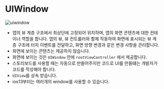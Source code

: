 # UIWindow

![uiwindow](https://user-images.githubusercontent.com/35272802/124383545-fe8b8c80-dd07-11eb-8963-30da62c7b0b4.png)

- 앱의 뷰 계층 구조에서 최상단에 고정되어 위치하며, 앱의 화면 콘텐츠에 대한 컨테이너 역할을 합니다. 앱의 뷰, 뷰 컨트롤러와 함께 작동하여 화면에 표시되는 뷰 계층 구조에 터치 이벤트를 전달하고, 화면 방향 변경과 같은 변경 사항을 관리합니다.
- 화면에 보이는 콘텐츠는 제공하지 않습니다.
- 화면에 보이는 것은 `UIWindow` 안에 `rootViewController` 에서 제공합니다.
- 스토리보드를 사용할 때는 자동으로 만들어주지만 코드로 UI를 만들떄는 개발자가 코드를 작성해야 합니다.
- `UIView`를 상속 받습니다.
- ios13부터는 여러개의 window를 사용할 수 있습니다.
